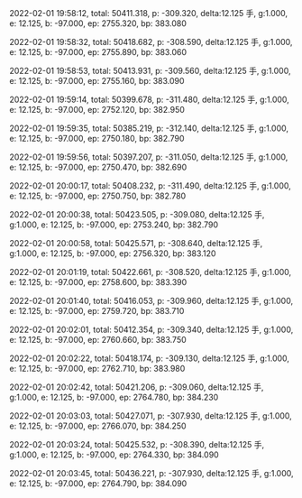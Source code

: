 2022-02-01 19:58:12, total: 50411.318, p: -309.320, delta:12.125 手, g:1.000, e: 12.125, b: -97.000, ep: 2755.320, bp: 383.080

2022-02-01 19:58:32, total: 50418.682, p: -308.590, delta:12.125 手, g:1.000, e: 12.125, b: -97.000, ep: 2755.890, bp: 383.060

2022-02-01 19:58:53, total: 50413.931, p: -309.560, delta:12.125 手, g:1.000, e: 12.125, b: -97.000, ep: 2755.160, bp: 383.090

2022-02-01 19:59:14, total: 50399.678, p: -311.480, delta:12.125 手, g:1.000, e: 12.125, b: -97.000, ep: 2752.120, bp: 382.950

2022-02-01 19:59:35, total: 50385.219, p: -312.140, delta:12.125 手, g:1.000, e: 12.125, b: -97.000, ep: 2750.180, bp: 382.790

2022-02-01 19:59:56, total: 50397.207, p: -311.050, delta:12.125 手, g:1.000, e: 12.125, b: -97.000, ep: 2750.470, bp: 382.690

2022-02-01 20:00:17, total: 50408.232, p: -311.490, delta:12.125 手, g:1.000, e: 12.125, b: -97.000, ep: 2750.750, bp: 382.780

2022-02-01 20:00:38, total: 50423.505, p: -309.080, delta:12.125 手, g:1.000, e: 12.125, b: -97.000, ep: 2753.240, bp: 382.790

2022-02-01 20:00:58, total: 50425.571, p: -308.640, delta:12.125 手, g:1.000, e: 12.125, b: -97.000, ep: 2756.320, bp: 383.120

2022-02-01 20:01:19, total: 50422.661, p: -308.520, delta:12.125 手, g:1.000, e: 12.125, b: -97.000, ep: 2758.600, bp: 383.390

2022-02-01 20:01:40, total: 50416.053, p: -309.960, delta:12.125 手, g:1.000, e: 12.125, b: -97.000, ep: 2759.720, bp: 383.710

2022-02-01 20:02:01, total: 50412.354, p: -309.340, delta:12.125 手, g:1.000, e: 12.125, b: -97.000, ep: 2760.660, bp: 383.750

2022-02-01 20:02:22, total: 50418.174, p: -309.130, delta:12.125 手, g:1.000, e: 12.125, b: -97.000, ep: 2762.710, bp: 383.980

2022-02-01 20:02:42, total: 50421.206, p: -309.060, delta:12.125 手, g:1.000, e: 12.125, b: -97.000, ep: 2764.780, bp: 384.230

2022-02-01 20:03:03, total: 50427.071, p: -307.930, delta:12.125 手, g:1.000, e: 12.125, b: -97.000, ep: 2766.070, bp: 384.250

2022-02-01 20:03:24, total: 50425.532, p: -308.390, delta:12.125 手, g:1.000, e: 12.125, b: -97.000, ep: 2764.330, bp: 384.090

2022-02-01 20:03:45, total: 50436.221, p: -307.930, delta:12.125 手, g:1.000, e: 12.125, b: -97.000, ep: 2764.790, bp: 384.090